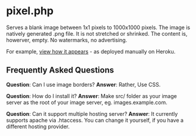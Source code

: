 # pixel.php

Serves a blank image between 1x1 pixels to 1000x1000 pixels. The image is natively generated .png file.
It is not stretched or shrinked. The content is, howerver, empty. No watermarks, no advertising.

For example, [view how it appears](https://transparent-images.herokuapp.com/) - as deployed manually on Heroku.

## Frequently Asked Questions

**Question**: Can I use image borders?
**Answer**: Rather, Use CSS.

**Question**: How do I install it?
**Answer**: Make src/<image> folder as your image server as the root of your image server, eg. images.example.com.

**Question**: Can it support multiple hosting server?
**Answer**: It currently supports apache via .htaccess. You can change it yourself, if you have a different hosting provider.
